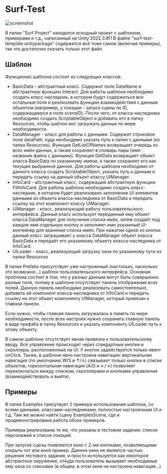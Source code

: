 # Surf-Test
![screenshot](https://github.com/A-P-2/Surf-Test/assets/57561034/10384eba-42d9-406f-b301-b04b05e8d619)

В папке "Surf Project" находится исходный проект с шаблоном, примерами и т.д., написанный на Unity 2022.3.8f1
В файле "surf-test-template.unitypackage" содержится всё тоже самое (включая примеры), так что достаточно скачать только этот файл.

## Шаблон
Функционал шаблона состоит из следующих классов:
* BasicData - абстрактный класс. Содержит поле DataName и абстрактную функцию Interact. Для работы шаблона необходимо создать класс-наследник, в котором будут содержаться все остальные поля и реализовать функцию взаимодействия с данным объектом (например, у локации - запуск сцены по ID, содержащемуся в поле sceneID). После чего, от классa-наследникa необходимо создать ScriptableObject и добавить его в папку Resources, чтобы шаблон мог загружать данные по мере необходимости.
* DataManager - класс для работы с данными. Содержит строковое поле dataPath, куда необходимо указать путь к папке с данными (из папки Resources). Функция GetListOfNames возвращает очередь из всех имён данных, а также сохраняет в словарь пары {имя : название файла с данными}. Функция GetData возвращает объект класса BasicData по указанному имени, а также сохраняет его как текущее выбранное данное. Для работы шаблона необходимо от данного класса создать ScriptableObject, указать путь к данным и передать ссылку на данный объект классу UIManager.
* InfoCard - абстрактный класс, содержащий абстрактную функцию FillInfoCard. Для работы шаблона необходимо создать класс-наследник, в котором будет реализовано заполнение UI элементов данными из объекта класса-наследника от BasicData и передать ссылку на этот компонент классу UIManager.
* UIManager - класс, реализующий работу пользовательского интерфейса. Данный класс использует переданный ему объект класса DataManager для получения списка имён, затем создаёт под каждое имя отдельную кнопку и заполняет ими указанный UI-контейнер для хранения списка имён. При нажатии одной из кнопок данный класс запрашивает у класса DataManager объект класса BasicData и передаёт его указанному объекту класса-наследника от InfoCard.
* UILoader - класс, реализующий загрузку окна по указанному пути из папки Resources

В папке Prefabs присутствует уже настроенный (настолько, насколько это возможно...) шаблон пользовательского интерфейса. Основная проблема состоит в том, что у разных данным могут быть совершенно разные поля, потому в шаблоне отсутствует панель отображения всех полей. Данную панель необходимо реализовать самостоятельно, добавить ей компонент класса-наследника от InfoCard и передать ссылку на этот объект компоненту UIManager, который привязан к главной панели.

Если нужно, чтобы главная панель загружалась в память по мере необходимости, после всех настроек нужно сохранить главную панель в виде префаба в папку Resources и указать компоненту UILoader путь к этому объекту.

В самом шаблоне отсутствует явная привязка к пользовательскому вводу. Всё управление происходит через стандартные кнопки и скроллеры, расположенные на UI. У кнопок задействуется только ивент onClick. Также, в шаблоне явно настроена навигация: вертикальная навигация (по умолчанию W/S и ↑/↓) связывает только кнопки в списке объектов, горизонтальная навигация (A/D и ←/→) позволяет переключаться между списком, скроллерами и кнопками управления (взаимодействовать и выйти).

## Примеры
В папке Examples присутвует 2 примера использования шаблона, со всеми данными, классами-наследниками, полностью настроенным UI и т.д. Там же можно найти сцену ExamplesScene, где и продемонстрирована работа обоих примеров.

Примеры реализованы те же, что указаны в тестовом задании: список персонажей и список локаций.

При запуске сцены появляется окно с 2-мя кнопками, позволяющими открыть тот или иной пример. Данное окно не является частью решения тестового задания, и просто используется как некоторое абстрактное окружение, откуда пользователь вызывает необходимые ему окна со списками (в общем, в этом окне не настроена навигация...)
